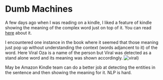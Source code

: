 # Dumb Machines

A few days ago when I was reading on a kindle, I liked a feature of kindle showing the meaning of the complex word just on top of it. 
You can read [here](https://pranayvasani.github.io/2021/01/01/ReadingOnAmazonKindle.html) about it. 


I encountered one instance in the book where it seemed that those meaning just pop up without understanding the context (words adjancent to it) of the word. 
Here Viral Oza is a name of the person but Viral was detected as a stand alone word and its meaning was shown accordingly.
![viral](https://user-images.githubusercontent.com/4402428/103864706-0ff13480-50e9-11eb-8a20-3d452deadbe1.png))


May be Amazon Kindle team can do a better job at detecting the entities in the sentence and then showing the meaning for it.
NLP is hard.
